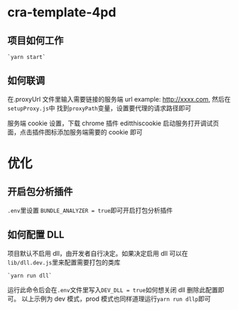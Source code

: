 # cra-template-4pd

## 项目如何工作

    `yarn start`

## 如何联调

在.proxyUrl 文件里输入需要链接的服务端 url example: http://xxxx.com, 然后在`setupProxy.js`中 找到`proxyPath`变量，设置要代理的请求路径即可

服务端 cookie 设置，下载 chrome 插件 editthiscookie 启动服务打开调试页面，点击插件图标添加服务端需要的 cookie 即可

# 优化

## 开启包分析插件

`.env`里设置 `BUNDLE_ANALYZER = true`即可开启打包分析插件

## 如何配置 DLL

项目默认不启用 dll，由开发者自行决定。如果决定启用 dll 可以在`lib/dll.dev.js`里来配置需要打包的类库

    `yarn run dll`

运行此命令后会在`.env`文件里写入`DEV_DLL = true`如何想关闭 dll 删除此配置即可。
以上示例为 dev 模式，prod 模式也同样道理运行`yarn run dllp`即可
